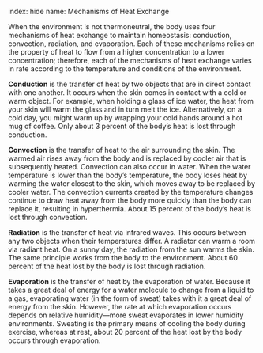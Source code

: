 index: hide
name: Mechanisms of Heat Exchange

When the environment is not thermoneutral, the body uses four mechanisms of heat exchange to maintain homeostasis: conduction, convection, radiation, and evaporation. Each of these mechanisms relies on the property of heat to flow from a higher concentration to a lower concentration; therefore, each of the mechanisms of heat exchange varies in rate according to the temperature and conditions of the environment.

 **Conduction** is the transfer of heat by two objects that are in direct contact with one another. It occurs when the skin comes in contact with a cold or warm object. For example, when holding a glass of ice water, the heat from your skin will warm the glass and in turn melt the ice. Alternatively, on a cold day, you might warm up by wrapping your cold hands around a hot mug of coffee. Only about 3 percent of the body’s heat is lost through conduction.

 **Convection** is the transfer of heat to the air surrounding the skin. The warmed air rises away from the body and is replaced by cooler air that is subsequently heated. Convection can also occur in water. When the water temperature is lower than the body’s temperature, the body loses heat by warming the water closest to the skin, which moves away to be replaced by cooler water. The convection currents created by the temperature changes continue to draw heat away from the body more quickly than the body can replace it, resulting in hyperthermia. About 15 percent of the body’s heat is lost through convection.

 **Radiation** is the transfer of heat via infrared waves. This occurs between any two objects when their temperatures differ. A radiator can warm a room via radiant heat. On a sunny day, the radiation from the sun warms the skin. The same principle works from the body to the environment. About 60 percent of the heat lost by the body is lost through radiation.

 **Evaporation** is the transfer of heat by the evaporation of water. Because it takes a great deal of energy for a water molecule to change from a liquid to a gas, evaporating water (in the form of sweat) takes with it a great deal of energy from the skin. However, the rate at which evaporation occurs depends on relative humidity—more sweat evaporates in lower humidity environments. Sweating is the primary means of cooling the body during exercise, whereas at rest, about 20 percent of the heat lost by the body occurs through evaporation.
